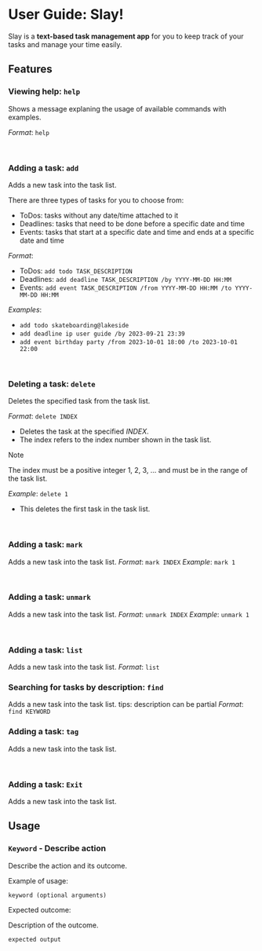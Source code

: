 # User Guide: Slay!
Slay is a **text-based task management app** for you to keep track of your tasks and manage your time easily.

## Features 

### Viewing help: `help`
Shows a message explaning the usage of available commands with examples. 
 
_Format_: `help`

<br>

### Adding a task: `add`
Adds a new task into the task list.

There are three types of tasks for you to choose from:
- ToDos: tasks without any date/time attached to it
- Deadlines: tasks that need to be done before a specific date and time
- Events: tasks that start at a specific date and time and ends at a specific date and time

_Format_:
- ToDos: `add todo TASK_DESCRIPTION`
- Deadlines: `add deadline TASK_DESCRIPTION /by YYYY-MM-DD HH:MM`
- Events: `add event TASK_DESCRIPTION /from YYYY-MM-DD HH:MM /to YYYY-MM-DD HH:MM`

_Examples_:
- `add todo skateboarding@lakeside`
- `add deadline ip user guide /by 2023-09-21 23:39`
- `add event birthday party /from 2023-10-01 18:00 /to 2023-10-01 22:00`

<br>

### Deleting a task: `delete`
Deletes the specified task from the task list.

_Format_: `delete INDEX`
- Deletes the task at the specified _INDEX_.
- The index refers to the index number shown in the task list.
> [!NOTE]
> The index must be a positive integer 1, 2, 3, …​ and must be in the range of the task list.

_Example_: `delete 1`
- This deletes the first task in the task list.

<br>

### Adding a task: `mark`
Adds a new task into the task list.
_Format_: `mark INDEX`
_Example_: `mark 1`

<br>


### Adding a task: `unmark`
Adds a new task into the task list.
_Format_: `unmark INDEX`
_Example_: `unmark 1`

<br>

### Adding a task: `list`
Adds a new task into the task list.
_Format_: `list`
<br>

### Searching for tasks by description: `find`
Adds a new task into the task list.
tips: description can be partial
_Format_: `find KEYWORD`
<br>

### Adding a task: `tag`
Adds a new task into the task list.

<br>

### Adding a task: `Exit`
Adds a new task into the task list.

## Usage

### `Keyword` - Describe action

Describe the action and its outcome.

Example of usage: 

`keyword (optional arguments)`

Expected outcome:

Description of the outcome.

```
expected output
```
